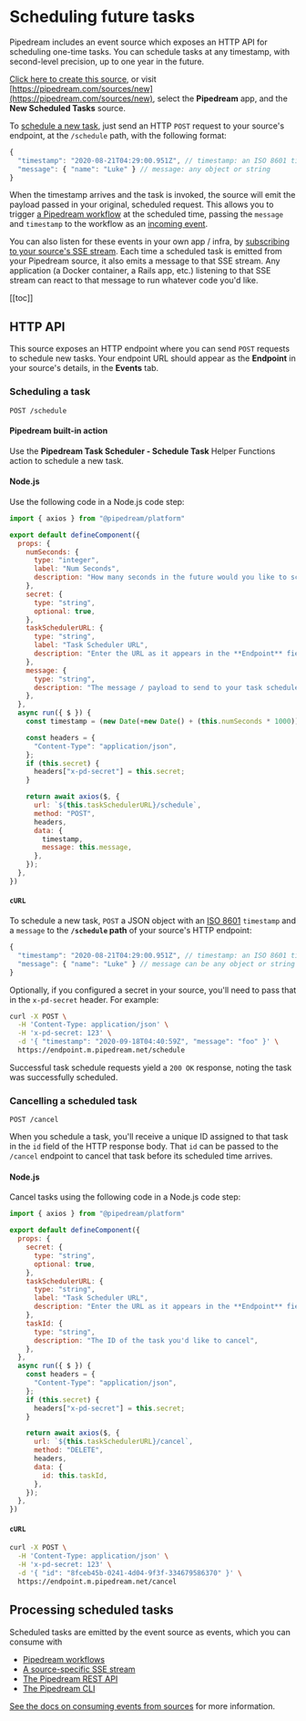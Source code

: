 # Scheduling future tasks

Pipedream includes an event source which exposes an HTTP API for scheduling one-time tasks. You can schedule tasks at any timestamp, with second-level precision, up to one year in the future. 

[Click here to create this source](https://pipedream.com/sources?action=create&key=pipedream-new-scheduled-tasks), or visit [https://pipedream.com/sources/new](https://pipedream.com/sources/new), select the **Pipedream** app, and the **New Scheduled Tasks** source.

To [schedule a new task](#scheduling-a-task), just send an HTTP `POST` request to your source's endpoint, at the `/schedule` path, with the following format:

```javascript
{
  "timestamp": "2020-08-21T04:29:00.951Z", // timestamp: an ISO 8601 timestamp
  "message": { "name": "Luke" } // message: any object or string
}
```

When the timestamp arrives and the task is invoked, the source will emit the payload passed in your original, scheduled request. This allows you to trigger [a Pipedream workflow](/workflows/) at the scheduled time, passing the `message` and `timestamp` to the workflow as an [incoming event](/workflows/events/).

You can also listen for these events in your own app / infra, by [subscribing to your source's SSE stream](/api/sse/). Each time a scheduled task is emitted from your Pipedream source, it also emits a message to that SSE stream. Any application (a Docker container, a Rails app, etc.) listening to that SSE stream can react to that message to run whatever code you'd like.

[[toc]]

## HTTP API

This source exposes an HTTP endpoint where you can send `POST` requests to schedule new tasks. Your endpoint URL should appear as the **Endpoint** in your source's details, in the **Events** tab.

### Scheduling a task

```
POST /schedule
```

#### Pipedream built-in action

Use the **Pipedream Task Scheduler - Schedule Task** Helper Functions action to schedule a new task.

#### Node.js

Use the following code in a Node.js code step:

```javascript
import { axios } from "@pipedream/platform"

export default defineComponent({
  props: {
    numSeconds: {
      type: "integer",
      label: "Num Seconds",
      description: "How many seconds in the future would you like to schedule the task?",
    },
    secret: {
      type: "string",
      optional: true,
    },
    taskSchedulerURL: {
      type: "string",
      label: "Task Scheduler URL",
      description: "Enter the URL as it appears in the **Endpoint** field of your Task Scheduler source",
    },
    message: {
      type: "string",
      description: "The message / payload to send to your task scheduler. Can be any string or JavaScript object. This message will be emitted by the task scheduler at the specified number of seconds in the future.",
    },
  },
  async run({ $ }) {
    const timestamp = (new Date(+new Date() + (this.numSeconds * 1000))).toISOString()

    const headers = {
      "Content-Type": "application/json",
    };
    if (this.secret) {
      headers["x-pd-secret"] = this.secret;
    }

    return await axios($, {
      url: `${this.taskSchedulerURL}/schedule`,
      method: "POST",
      headers,
      data: {
        timestamp,
        message: this.message,
      },
    });
  },
})
```

#### `cURL`

To schedule a new task, `POST` a JSON object with an [ISO 8601](https://developer.mozilla.org/en-US/docs/Web/JavaScript/Reference/Global_Objects/Date/toISOString) `timestamp` and a `message` to the **`/schedule` path** of your source's HTTP endpoint:

```javascript
{
  "timestamp": "2020-08-21T04:29:00.951Z", // timestamp: an ISO 8601 timestamp
  "message": { "name": "Luke" } // message can be any object or string
}
```

Optionally, if you configured a secret in your source, you'll need to pass that in the `x-pd-secret` header. For example:

```bash
curl -X POST \
  -H 'Content-Type: application/json' \
  -H 'x-pd-secret: 123' \
  -d '{ "timestamp": "2020-09-18T04:40:59Z", "message": "foo" }' \
  https://endpoint.m.pipedream.net/schedule
```

Successful task schedule requests yield a `200 OK` response, noting the task was successfully scheduled.

### Cancelling a scheduled task

```
POST /cancel
```

When you schedule a task, you'll receive a unique ID assigned to that task in the `id` field of the HTTP response body. That `id` can be passed to the `/cancel` endpoint to cancel that task before its scheduled time arrives.

#### Node.js

Cancel tasks using the following code in a Node.js code step:

```javascript
import { axios } from "@pipedream/platform"

export default defineComponent({
  props: {
    secret: {
      type: "string",
      optional: true,
    },
    taskSchedulerURL: {
      type: "string",
      label: "Task Scheduler URL",
      description: "Enter the URL as it appears in the **Endpoint** field of your Task Scheduler source",
    },
    taskId: {
      type: "string",
      description: "The ID of the task you'd like to cancel",
    },
  },
  async run({ $ }) {
    const headers = {
      "Content-Type": "application/json",
    };
    if (this.secret) {
      headers["x-pd-secret"] = this.secret;
    }

    return await axios($, {
      url: `${this.taskSchedulerURL}/cancel`,
      method: "DELETE",
      headers,
      data: {
        id: this.taskId,
      },
    });
  },
})
```

#### `cURL`

```bash
curl -X POST \
  -H 'Content-Type: application/json' \
  -H 'x-pd-secret: 123' \
  -d '{ "id": "8fceb45b-0241-4d04-9f3f-334679586370" }' \
  https://endpoint.m.pipedream.net/cancel
```

## Processing scheduled tasks

Scheduled tasks are emitted by the event source as events, which you can consume with

- [Pipedream workflows](/workflows/)
- [A source-specific SSE stream](/api/sse/)
- [The Pipedream REST API](/api/rest/)
- [The Pipedream CLI](/cli/reference/#installing-the-cli)

[See the docs on consuming events from sources](/sources/#consuming-events-from-sources) for more information.